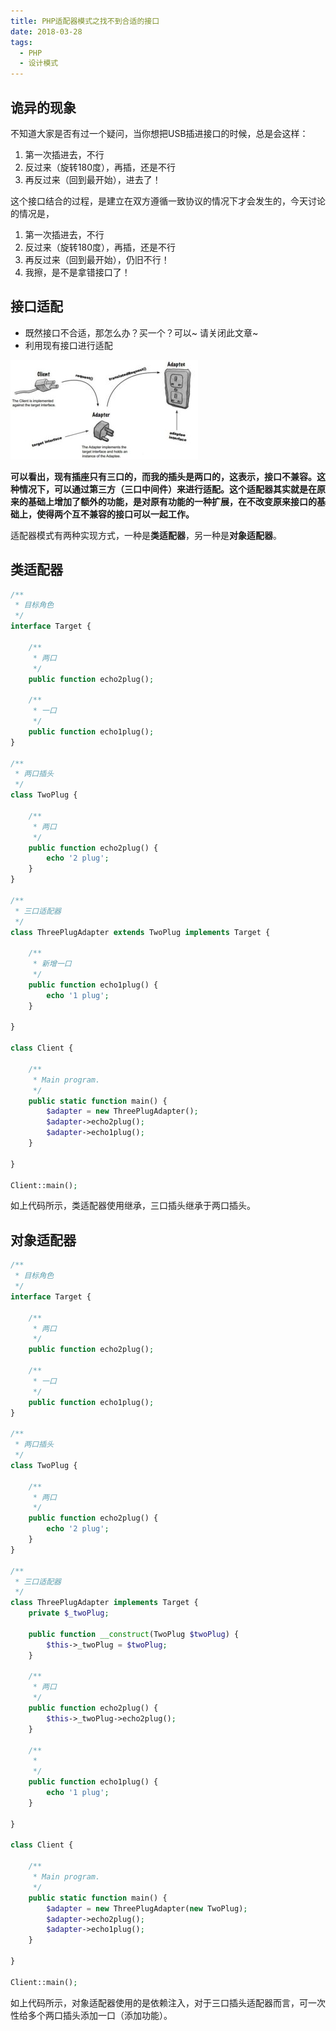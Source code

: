 ```yaml
---
title: PHP适配器模式之找不到合适的接口
date: 2018-03-28
tags: 
  - PHP 
  - 设计模式
---
```


## 诡异的现象

不知道大家是否有过一个疑问，当你想把USB插进接口的时候，总是会这样：

1. 第一次插进去，不行
2. 反过来（旋转180度），再插，还是不行
3. 再反过来（回到最开始），进去了！

这个接口结合的过程，是建立在双方遵循一致协议的情况下才会发生的，今天讨论的情况是，

1. 第一次插进去，不行
2. 反过来（旋转180度），再插，还是不行
3. 再反过来（回到最开始），仍旧不行！
4. 我擦，是不是拿错接口了！

## 接口适配

- 既然接口不合适，那怎么办？买一个？可以~ 请关闭此文章~
- 利用现有接口进行适配

![](/images/adapter-300x159.jpg)


**可以看出，现有插座只有三口的，而我的插头是两口的，这表示，接口不兼容。这种情况下，可以通过第三方（三口中间件）来进行适配。这个适配器其实就是在原来的基础上增加了额外的功能，是对原有功能的一种扩展，在不改变原来接口的基础上，使得两个互不兼容的接口可以一起工作。**

适配器模式有两种实现方式，一种是**类适配器**，另一种是**对象适配器**。

## 类适配器

```php
/**
 * 目标角色
 */
interface Target {

    /**
     * 两口
     */
    public function echo2plug();

    /**
     * 一口
     */
    public function echo1plug();
}

/**
 * 两口插头
 */
class TwoPlug {

    /**
     * 两口
     */
    public function echo2plug() {
        echo '2 plug';
    }
}

/**
 * 三口适配器
 */
class ThreePlugAdapter extends TwoPlug implements Target {

    /**
     * 新增一口
     */
    public function echo1plug() {
        echo '1 plug';
    }

}

class Client {

    /**
     * Main program.
     */
    public static function main() {
        $adapter = new ThreePlugAdapter();
        $adapter->echo2plug();
        $adapter->echo1plug();
    }

}

Client::main();
```

如上代码所示，类适配器使用继承，三口插头继承于两口插头。

##  对象适配器

```php
/**
 * 目标角色
 */
interface Target {

    /**
     * 两口
     */
    public function echo2plug();

    /**
     * 一口
     */
    public function echo1plug();
}

/**
 * 两口插头
 */
class TwoPlug {

    /**
     * 两口
     */
    public function echo2plug() {
        echo '2 plug';
    }
}

/**
 * 三口适配器
 */
class ThreePlugAdapter implements Target {
    private $_twoPlug;

    public function __construct(TwoPlug $twoPlug) {
        $this->_twoPlug = $twoPlug;
    }

    /**
     * 两口
     */
    public function echo2plug() {
        $this->_twoPlug->echo2plug();
    }

    /**
     *
     */
    public function echo1plug() {
        echo '1 plug';
    }

}

class Client {

    /**
     * Main program.
     */
    public static function main() {
        $adapter = new ThreePlugAdapter(new TwoPlug);
        $adapter->echo2plug();
        $adapter->echo1plug();
    }

}

Client::main();

```

如上代码所示，对象适配器使用的是依赖注入，对于三口插头适配器而言，可一次性给多个两口插头添加一口（添加功能）。